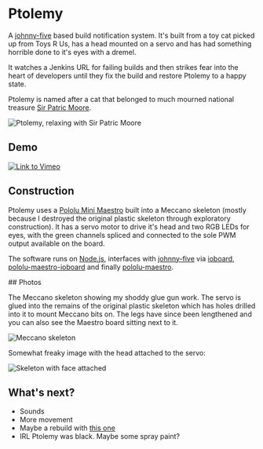 # Ptolemy

A [johnny-five](https://github.com/rwaldron/johnny-five) based build notification system.  It's built from a toy cat picked up from Toys R Us, has a head mounted on a servo and has had something horrible done to it's eyes with a dremel.

It watches a Jenkins URL for failing builds and then strikes fear into the heart of developers until they fix the build and restore Ptolemy to a happy state.

Ptolemy is named after a cat that belonged to much mourned national treasure [Sir Patric Moore](http://en.wikipedia.org/wiki/Patrick_Moore).

![Ptolemy, relaxing with Sir Patric Moore](https://raw.github.com/achingbrain/build-cat/master/assets/ptolemy.jpg)

## Demo

[![Link to Vimeo](https://raw.github.com/achingbrain/build-cat/master/assets/video.jpg)](https://vimeo.com/77849849)

## Construction

Ptolemy uses a [Pololu Mini Maestro](http://www.pololu.com/catalog/product/1352) built into a Meccano skeleton (mostly because I destroyed the original plastic skeleton through exploratory construction).  It has a servo motor to drive it's head and two RGB LEDs for eyes, with the green channels spliced and connected to the sole PWM output available on the board.

The software runs on [Node.js](http://nodejs.org/), interfaces with [johnny-five](https://github.com/rwaldron/johnny-five) via [ioboard](https://github.com/achingbrain/node-ioboard), [pololu-maestro-ioboard](https://github.com/achingbrain/node-maestro-ioboard) and finally [pololu-maestro](https://github.com/omcaree/node-pololumaestro).

## Photos

The Meccano skeleton showing my shoddy glue gun work.  The servo is glued into the remains of the original plastic skeleton which has holes drilled into it to mount Meccano bits on.  The legs have since been lengthened and you can also see the Maestro board sitting next to it.

![Meccano skeleton](https://raw.github.com/achingbrain/build-cat/master/assets/skeleton.jpg)

Somewhat freaky image with the head attached to the servo:

![Skeleton with face attached](https://raw.github.com/achingbrain/build-cat/master/assets/skeletonwithskin.jpg)

## What's next?

 * Sounds
 * More movement
 * Maybe a rebuild with [this one](http://www.toysrus.co.uk/Toys-R-Us/Toys/Soft-Toys/Fur-Real-Daisy-Plays-with-Me-Kitty(0106748)?searchPosition=13)
 * IRL Ptolemy was black. Maybe some spray paint?
